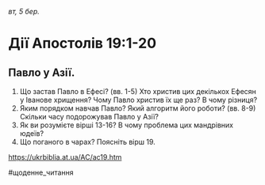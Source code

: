 
_вт, 5 бер._

# Дії Апостолів 19:1-20

## Павло у Азії.
1. Що застав Павло в Ефесі? (вв. 1-5) Хто христив цих декількох Ефесян у Іванове хрищення? Чому Павло христив їх ще раз? В чому різниця?
2. Яким порядком навчав Павло? Який алгоритм його роботи? (вв. 8-9) Скільки часу подорожував Павло у Азії?
3. Як ви розумієте вірші 13-16? В чому проблема цих мандрівних юдеїв?
4. Що поганого в чарах? Поясніть вірш 19.

https://ukrbiblia.at.ua/AC/ac19.htm 

#щоденне_читання
